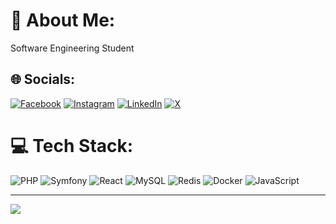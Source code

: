 # 💫 About Me:
Software Engineering Student


## 🌐 Socials:
[![Facebook](https://img.shields.io/badge/Facebook-%231877F2.svg?logo=Facebook&logoColor=white)](https://facebook.com/ikc21) [![Instagram](https://img.shields.io/badge/Instagram-%23E4405F.svg?logo=Instagram&logoColor=white)](https://instagram.com/_ikrmc) [![LinkedIn](https://img.shields.io/badge/LinkedIn-%230077B5.svg?logo=linkedin&logoColor=white)](https://linkedin.com/in/ikram-ech-chahdi) [![X](https://img.shields.io/badge/X-black.svg?logo=X&logoColor=white)](https://x.com/_ikramc) 

# 💻 Tech Stack:
![PHP](https://img.shields.io/badge/php-%23777BB4.svg?style=for-the-badge&logo=php&logoColor=white) ![Symfony](https://img.shields.io/badge/symfony-%23000000.svg?style=for-the-badge&logo=symfony&logoColor=white) ![React](https://img.shields.io/badge/react-%2320232a.svg?style=for-the-badge&logo=react&logoColor=%2361DAFB) ![MySQL](https://img.shields.io/badge/mysql-%2300000f.svg?style=for-the-badge&logo=mysql&logoColor=white) ![Redis](https://img.shields.io/badge/redis-%23DD0031.svg?style=for-the-badge&logo=redis&logoColor=white) ![Docker](https://img.shields.io/badge/docker-%230db7ed.svg?style=for-the-badge&logo=docker&logoColor=white) ![JavaScript](https://img.shields.io/badge/javascript-%23323330.svg?style=for-the-badge&logo=javascript&logoColor=%23F7DF1E)

---
[![](https://visitcount.itsvg.in/api?id=ikc20&icon=0&color=0)](https://visitcount.itsvg.in)

<!-- Proudly created with GPRM ( https://gprm.itsvg.in ) -->
